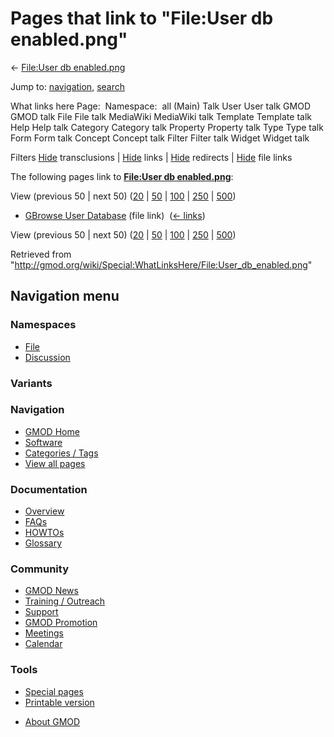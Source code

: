 <div id="mw-page-base" class="noprint">

</div>

<div id="mw-head-base" class="noprint">

</div>

<div id="content" class="mw-body" role="main">

<span id="top"></span>

<div id="mw-js-message" style="display:none;">

</div>



# <span dir="auto">Pages that link to "File:User db enabled.png"</span>

<div id="bodyContent">

<div id="contentSub">

← [File:User db
enabled.png](/wiki/File:User_db_enabled.png "File:User db enabled.png")

</div>

<div id="jump-to-nav" class="mw-jump">

Jump to: [navigation](#mw-navigation), [search](#p-search)

</div>

<div id="mw-content-text">

What links here Page:  Namespace:  all (Main) Talk User User talk GMOD
GMOD talk File File talk MediaWiki MediaWiki talk Template Template talk
Help Help talk Category Category talk Property Property talk Type Type
talk Form Form talk Concept Concept talk Filter Filter talk Widget
Widget talk

Filters
[Hide](/mediawiki/index.php?title=Special:WhatLinksHere/File:User_db_enabled.png&hidetrans=1 "Special:WhatLinksHere/File:User db enabled.png")
transclusions \|
[Hide](/mediawiki/index.php?title=Special:WhatLinksHere/File:User_db_enabled.png&hidelinks=1 "Special:WhatLinksHere/File:User db enabled.png")
links \|
[Hide](/mediawiki/index.php?title=Special:WhatLinksHere/File:User_db_enabled.png&hideredirs=1 "Special:WhatLinksHere/File:User db enabled.png")
redirects \|
[Hide](/mediawiki/index.php?title=Special:WhatLinksHere/File:User_db_enabled.png&hideimages=1 "Special:WhatLinksHere/File:User db enabled.png")
file links

The following pages link to **[File:User db
enabled.png](/wiki/File:User_db_enabled.png "File:User db enabled.png")**:

View (previous 50 \| next 50)
([20](/mediawiki/index.php?title=Special:WhatLinksHere/File:User_db_enabled.png&limit=20 "Special:WhatLinksHere/File:User db enabled.png")
\|
[50](/mediawiki/index.php?title=Special:WhatLinksHere/File:User_db_enabled.png&limit=50 "Special:WhatLinksHere/File:User db enabled.png")
\|
[100](/mediawiki/index.php?title=Special:WhatLinksHere/File:User_db_enabled.png&limit=100 "Special:WhatLinksHere/File:User db enabled.png")
\|
[250](/mediawiki/index.php?title=Special:WhatLinksHere/File:User_db_enabled.png&limit=250 "Special:WhatLinksHere/File:User db enabled.png")
\|
[500](/mediawiki/index.php?title=Special:WhatLinksHere/File:User_db_enabled.png&limit=500 "Special:WhatLinksHere/File:User db enabled.png"))

- [GBrowse User
  Database](/wiki/GBrowse_User_Database "GBrowse User Database") (file
  link) ‎ <span class="mw-whatlinkshere-tools">([←
  links](/mediawiki/index.php?title=Special:WhatLinksHere&target=GBrowse+User+Database "Special:WhatLinksHere"))</span>

View (previous 50 \| next 50)
([20](/mediawiki/index.php?title=Special:WhatLinksHere/File:User_db_enabled.png&limit=20 "Special:WhatLinksHere/File:User db enabled.png")
\|
[50](/mediawiki/index.php?title=Special:WhatLinksHere/File:User_db_enabled.png&limit=50 "Special:WhatLinksHere/File:User db enabled.png")
\|
[100](/mediawiki/index.php?title=Special:WhatLinksHere/File:User_db_enabled.png&limit=100 "Special:WhatLinksHere/File:User db enabled.png")
\|
[250](/mediawiki/index.php?title=Special:WhatLinksHere/File:User_db_enabled.png&limit=250 "Special:WhatLinksHere/File:User db enabled.png")
\|
[500](/mediawiki/index.php?title=Special:WhatLinksHere/File:User_db_enabled.png&limit=500 "Special:WhatLinksHere/File:User db enabled.png"))

</div>

<div class="printfooter">

Retrieved from
"<http://gmod.org/wiki/Special:WhatLinksHere/File:User_db_enabled.png>"

</div>

<div id="catlinks" class="catlinks catlinks-allhidden">

</div>

<div class="visualClear">

</div>

</div>

</div>

<div id="mw-navigation">

## Navigation menu

<div id="mw-head">



<div id="left-navigation">

<div id="p-namespaces" class="vectorTabs" role="navigation"
aria-labelledby="p-namespaces-label">

### Namespaces

- <span id="ca-nstab-image"><a href="/wiki/File:User_db_enabled.png" accesskey="c"
  title="View the file page [c]">File</a></span>
- <span id="ca-talk"><a
  href="/mediawiki/index.php?title=File_talk:User_db_enabled.png&amp;action=edit&amp;redlink=1"
  accesskey="t"
  title="Discussion about the content page [t]">Discussion</a></span>

</div>

<div id="p-variants" class="vectorMenu emptyPortlet" role="navigation"
aria-labelledby="p-variants-label">

### 

### Variants[](#)

<div class="menu">

</div>

</div>

</div>

<div id="right-navigation">





</div>



</div>

</div>

</div>

<div id="mw-panel">

<div id="p-logo" role="banner">

<a href="/wiki/Main_Page"
style="background-image: url(http://gmod.org/images/GMOD-cogs.png);"
title="Visit the main page"></a>

</div>

<div id="p-Navigation" class="portal" role="navigation"
aria-labelledby="p-Navigation-label">

### Navigation

<div class="body">

- <span id="n-GMOD-Home">[GMOD Home](/wiki/Main_Page)</span>
- <span id="n-Software">[Software](/wiki/GMOD_Components)</span>
- <span id="n-Categories-.2F-Tags">[Categories /
  Tags](/wiki/Categories)</span>
- <span id="n-View-all-pages">[View all
  pages](/wiki/Special:AllPages)</span>

</div>

</div>

<div id="p-Documentation" class="portal" role="navigation"
aria-labelledby="p-Documentation-label">

### Documentation

<div class="body">

- <span id="n-Overview">[Overview](/wiki/Overview)</span>
- <span id="n-FAQs">[FAQs](/wiki/Category:FAQ)</span>
- <span id="n-HOWTOs">[HOWTOs](/wiki/Category:HOWTO)</span>
- <span id="n-Glossary">[Glossary](/wiki/Glossary)</span>

</div>

</div>

<div id="p-Community" class="portal" role="navigation"
aria-labelledby="p-Community-label">

### Community

<div class="body">

- <span id="n-GMOD-News">[GMOD News](/wiki/GMOD_News)</span>
- <span id="n-Training-.2F-Outreach">[Training /
  Outreach](/wiki/Training_and_Outreach)</span>
- <span id="n-Support">[Support](/wiki/Support)</span>
- <span id="n-GMOD-Promotion">[GMOD
  Promotion](/wiki/GMOD_Promotion)</span>
- <span id="n-Meetings">[Meetings](/wiki/Meetings)</span>
- <span id="n-Calendar">[Calendar](/wiki/Calendar)</span>

</div>

</div>

<div id="p-tb" class="portal" role="navigation"
aria-labelledby="p-tb-label">

### Tools

<div class="body">

- <span id="t-specialpages"><a href="/wiki/Special:SpecialPages" accesskey="q"
  title="A list of all special pages [q]">Special pages</a></span>
- <span id="t-print"><a
  href="/mediawiki/index.php?title=Special:WhatLinksHere/File:User_db_enabled.png&amp;printable=yes"
  rel="alternate" accesskey="p"
  title="Printable version of this page [p]">Printable version</a></span>

</div>

</div>

</div>

</div>

<div id="footer" role="contentinfo">

- <span id="footer-places-about">[About
  GMOD](/wiki/GMOD:About "GMOD:About")</span>

<!-- -->






</div>
